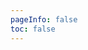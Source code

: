 ```yaml
---
pageInfo: false
toc: false
---
```


<Food />

<script setup lang="ts">
import Food from "@FoodBlock";
</script>
